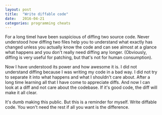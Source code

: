 ```yaml
---
layout: post
title:  "Write diffable code"
date:   2016-04-21
categories: programming cheats
---
```


For a long timeI have been suspicious of diffing two source code. Never
understood how diffing two files help you to understand what exactly has
changed unless you actually know the code and can see almost at a glance what
happens and you don't really need diffing any longer. (Obviously, diffing is
very useful for patching, but that's not for human consumption).

Now I have understood its power and how awesome it is. I did not understand
diffing because I was writing my code in a bad way. I did not try to separate
it into what happens and what I shouldn't care about. After a long time
learning all that I have come to appreciate diffs. And now I can look at a
diff and not care about the codebase. If it's good code, the diff will make it
all clear.

It's dumb making this public. But this is a reminder for myself. Write diffable
code. You won't need the rest if all you want is the difference.
